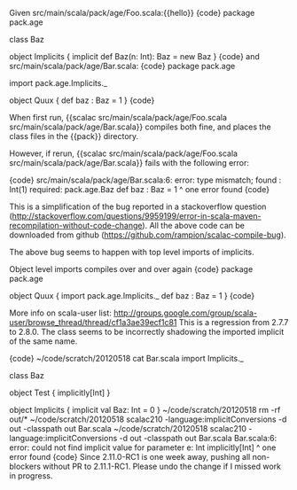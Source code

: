 Given src/main/scala/pack/age/Foo.scala:{{hello}}
{code}
package pack.age

class Baz 

object Implicits  {
	implicit def Baz(n: Int): Baz = new Baz
}
{code}
and src/main/scala/pack/age/Bar.scala:
{code}
package pack.age

import pack.age.Implicits._

object Quux {
	def baz : Baz   = 1
}
{code}

When first run, {{scalac src/main/scala/pack/age/Foo.scala src/main/scala/pack/age/Bar.scala}} compiles both fine, and places the class files in the {{pack}} directory.

However, if rerun, {{scalac src/main/scala/pack/age/Foo.scala src/main/scala/pack/age/Bar.scala}} fails with the following error:

{code}
src/main/scala/pack/age/Bar.scala:6: error: type mismatch;
found   : Int(1)
required: pack.age.Baz
 def baz : Baz   = 1
									 ^
one error found
{code}

This is a simplification of the bug reported in a stackoverflow question (http://stackoverflow.com/questions/9959199/error-in-scala-maven-recompilation-without-code-change).  All the above code can be downloaded from github (https://github.com/rampion/scalac-compile-bug).

The above bug seems to happen with top level imports of implicits.

Object level imports compiles over and over again
{code}
package pack.age 

object Quux { 
    import pack.age.Implicits._ 
    def baz : Baz   = 1 
} 
{code}


More info on scala-user list:
http://groups.google.com/group/scala-user/browse_thread/thread/cf1a3ae39ecf1c81
This is a regression from 2.7.7 to 2.8.0. The class seems to be incorrectly shadowing the imported implicit of the same name.

{code}
  ~/code/scratch/20120518 cat Bar.scala
import Implicits._

class Baz

object Test {
  implicitly[Int]
}

object Implicits  {
  implicit val Baz: Int = 0
}
  ~/code/scratch/20120518 rm -rf out/* 
  ~/code/scratch/20120518 scalac210 -language:implicitConversions -d out -classpath out Bar.scala 
  ~/code/scratch/20120518 scalac210 -language:implicitConversions -d out -classpath out Bar.scala 
Bar.scala:6: error: could not find implicit value for parameter e: Int
  implicitly[Int]
            ^
one error found
{code}
Since 2.11.0-RC1 is one week away, pushing all non-blockers without PR to 2.11.1-RC1. Please undo the change if I missed work in progress.

